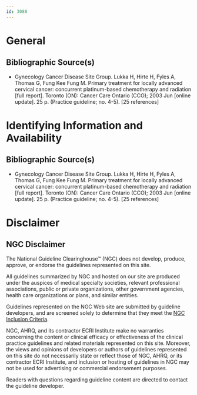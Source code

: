 ```yaml
---
id: 3088
---
```


# General

## Bibliographic Source(s)

- Gynecology Cancer Disease Site Group. Lukka H, Hirte H, Fyles A, Thomas G, Fung Kee Fung M. Primary treatment for locally advanced cervical cancer: concurrent platinum-based chemotherapy and radiation [full report]. Toronto (ON): Cancer Care Ontario (CCO); 2003 Jun [online update]. 25 p. (Practice guideline; no. 4-5). [25 references]

# Identifying Information and Availability

## Bibliographic Source(s)

- Gynecology Cancer Disease Site Group. Lukka H, Hirte H, Fyles A, Thomas G, Fung Kee Fung M. Primary treatment for locally advanced cervical cancer: concurrent platinum-based chemotherapy and radiation [full report]. Toronto (ON): Cancer Care Ontario (CCO); 2003 Jun [online update]. 25 p. (Practice guideline; no. 4-5). [25 references]

# Disclaimer

## NGC Disclaimer

The National Guideline Clearinghouse™ (NGC) does not develop, produce, approve, or endorse the guidelines represented on this site.

All guidelines summarized by NGC and hosted on our site are produced under the auspices of medical specialty societies, relevant professional associations, public or private organizations, other government agencies, health care organizations or plans, and similar entities.

Guidelines represented on the NGC Web site are submitted by guideline developers, and are screened solely to determine that they meet the [NGC Inclusion Criteria](/help-and-about/summaries/inclusion-criteria).

NGC, AHRQ, and its contractor ECRI Institute make no warranties concerning the content or clinical efficacy or effectiveness of the clinical practice guidelines and related materials represented on this site. Moreover, the views and opinions of developers or authors of guidelines represented on this site do not necessarily state or reflect those of NGC, AHRQ, or its contractor ECRI Institute, and inclusion or hosting of guidelines in NGC may not be used for advertising or commercial endorsement purposes.

Readers with questions regarding guideline content are directed to contact the guideline developer.

